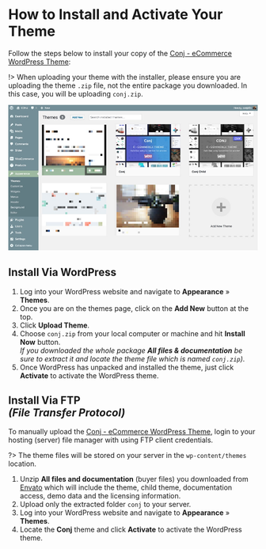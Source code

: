 # How to Install and Activate Your Theme

Follow the steps below to install your copy of the [Conj - eCommerce WordPress Theme](https://themeforest.net/item/conj-ecommerce-wordpress-theme/21935639?ref=mypreview):

!> When uploading your theme with the installer, please ensure you are uploading the theme ```.zip``` file, not the entire package you downloaded. In this case, you will be uploading ```conj.zip```.

![How to Install and Activate Conj - eCommerce WordPress Theme](img/how-to-install-conj-theme.jpg)

## Install Via WordPress

1. Log into your WordPress website and navigate to **Appearance** » **Themes**.
2. Once you are on the themes page, click on the **Add New** button at the top.
3. Click **Upload Theme**.
4. Choose ```conj.zip``` from your local computer or machine and hit **Install Now** button.<br/>
*If you downloaded the whole package **All files & documentation** be sure to extract it and locate the theme file which is named `conj.zip`).*
5. Once WordPress has unpacked and installed the theme, just click **Activate** to activate the WordPress theme.

## Install Via FTP<br/>*(File Transfer Protocol)*

To manually upload the [Conj - eCommerce WordPress Theme](https://themeforest.net/item/conj-ecommerce-wordpress-theme/21935639?ref=mypreview), login to your hosting (server) file manager with using FTP client credentials.

?> The theme files will be stored on your server in the ```wp-content/themes``` location.

1. Unzip **All files and documentation** (buyer files) you downloaded from [Envato](https://themeforest.net/) which will include the theme, child theme, documentation access, demo data and the licensing information.
2. Upload only the extracted folder `conj` to your server.
3. Log into your WordPress website and navigate to **Appearance** » **Themes**.
4. Locate the **Conj** theme and click **Activate** to activate the WordPress theme.
